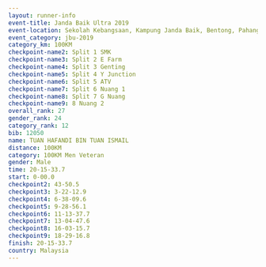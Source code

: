 ```yaml
---
layout: runner-info 
event-title: Janda Baik Ultra 2019
event-location: Sekolah Kebangsaan, Kampung Janda Baik, Bentong, Pahang, Malaysia
event_category: jbu-2019 
category_km: 100KM 
checkpoint-name2: Split 1 SMK 
checkpoint-name3: Split 2 E Farm 
checkpoint-name4: Split 3 Genting 
checkpoint-name5: Split 4 Y Junction 
checkpoint-name6: Split 5 ATV 
checkpoint-name7: Split 6 Nuang 1 
checkpoint-name8: Split 7 G Nuang 
checkpoint-name9: 8 Nuang 2 
overall_rank: 27
gender_rank: 24
category_rank: 12
bib: 12050
name: TUAN HAFANDI BIN TUAN ISMAIL
distance: 100KM
category: 100KM Men Veteran
gender: Male
time: 20-15-33.7
start: 0-00.0
checkpoint2: 43-50.5
checkpoint3: 3-22-12.9
checkpoint4: 6-38-09.6
checkpoint5: 9-28-56.1
checkpoint6: 11-13-37.7
checkpoint7: 13-04-47.6
checkpoint8: 16-03-15.7
checkpoint9: 18-29-16.8
finish: 20-15-33.7
country: Malaysia
---
```

